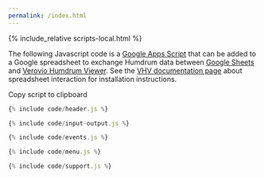 ```yaml
---
permalink: /index.html
---
```


{% include_relative scripts-local.html %}

<p>

The following Javascript code is a 
<a target="_blank" href="https://developers.google.com/apps-script/reference/spreadsheet">Google
Apps Script</a> that can be
added to a Google spreadsheet to exchange Humdrum data between <a
target="_blank" href="https://sheets.google.com">Google Sheets</a>
and <a target="_blank" href="https://verovio.humdrum.org">Verovio
Humdrum Viewer</a>.  See the <a target="_blank"
href="https://doc.verovio.humdrum.org/interface/toolbar/spreadsheet">VHV
documentation page</a> about spreadsheet interaction for installation
instructions.

</p>

<div onclick="copyToClipboard('div.language-javascript')" class="button">Copy script to clipboard</div>

```javascript
{% include code/header.js %}

{% include code/input-output.js %}

{% include code/events.js %}

{% include code/menu.js %}

{% include code/support.js %}
```

